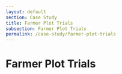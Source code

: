 ```yaml
---
layout: default
section: Case Study
title: Farmer Plot Trials
subsection: Farmer Plot Trials
permalink: /case-study/farmer-plot-trials
---
```


# Farmer Plot Trials
